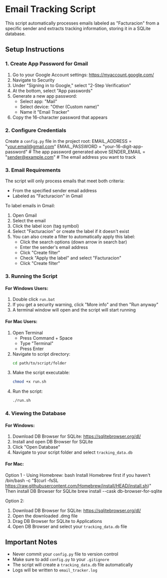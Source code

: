 # Email Tracking Script

This script automatically processes emails labeled as "Facturacion" from a specific sender and extracts tracking information, storing it in a SQLite database.

## Setup Instructions

### 1. Create App Password for Gmail
1. Go to your Google Account settings: https://myaccount.google.com/
2. Navigate to Security
3. Under "Signing in to Google," select "2-Step Verification"
4. At the bottom, select "App passwords"
5. Generate a new app password:
   - Select app: "Mail"
   - Select device: "Other (Custom name)"
   - Name it "Email Tracker"
6. Copy the 16-character password that appears

### 2. Configure Credentials
Create a `config.py` file in the project root:
EMAIL_ADDRESS = "your.email@gmail.com"
EMAIL_PASSWORD = "your-16-digit-app-password" # The app password generated above
SENDER_EMAIL = "sender@example.com" # The email address you want to track

### 3. Email Requirements
The script will only process emails that meet both criteria:
- From the specified sender email address
- Labeled as "Facturacion" in Gmail

To label emails in Gmail:
1. Open Gmail
2. Select the email
3. Click the label icon (tag symbol)
4. Select "Facturacion" or create the label if it doesn't exist
5. You can also create a filter to automatically apply this label:
   - Click the search options (down arrow in search bar)
   - Enter the sender's email address
   - Click "Create filter"
   - Check "Apply the label" and select "Facturacion"
   - Click "Create filter"

### 3. Running the Script

#### For Windows Users:
1. Double click `run.bat`
2. If you get a security warning, click "More info" and then "Run anyway"
3. A terminal window will open and the script will start running

#### For Mac Users:
1. Open Terminal
   - Press Command + Space
   - Type "Terminal"
   - Press Enter
2. Navigate to script directory:
   ```bash
   cd path/to/script/folder
   ```
3. Make the script executable:
   ```bash
   chmod +x run.sh
   ```
4. Run the script:
   ```bash
   ./run.sh
   ```

### 4. Viewing the Database

#### For Windows:
1. Download DB Browser for SQLite: https://sqlitebrowser.org/dl/
2. Install and open DB Browser for SQLite
3. Click "Open Database"
4. Navigate to your script folder and select `tracking_data.db`

#### For Mac:
Option 1 - Using Homebrew:
bash
Install Homebrew first if you haven't
/bin/bash -c "$(curl -fsSL https://raw.githubusercontent.com/Homebrew/install/HEAD/install.sh)"
Then install DB Browser for SQLite
brew install --cask db-browser-for-sqlite

Option 2:
1. Download DB Browser for SQLite: https://sqlitebrowser.org/dl/
2. Open the downloaded .dmg file
3. Drag DB Browser for SQLite to Applications
4. Open DB Browser and select your `tracking_data.db` file

## Important Notes
- Never commit your `config.py` file to version control
- Make sure to add `config.py` to your `.gitignore`
- The script will create a `tracking_data.db` file automatically
- Logs will be written to `email_tracker.log`